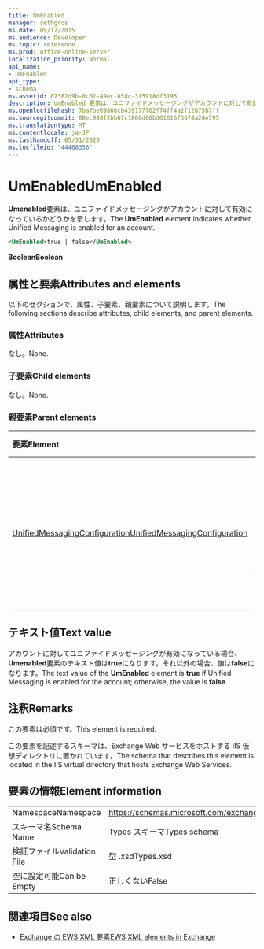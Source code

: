 ```yaml
---
title: UmEnabled
manager: sethgros
ms.date: 09/17/2015
ms.audience: Developer
ms.topic: reference
ms.prod: office-online-server
localization_priority: Normal
api_name:
- UmEnabled
api_type:
- schema
ms.assetid: 87382d9b-0c02-49ec-85dc-3f5918df3195
description: UmEnabled 要素は、ユニファイドメッセージングがアカウントに対して有効になっているかどうかを示します。
ms.openlocfilehash: 7ba7be69868cb439177702f74ff4a2f12875b7ff
ms.sourcegitcommit: 88ec988f2bb67c1866d06b361615f3674a24e795
ms.translationtype: MT
ms.contentlocale: ja-JP
ms.lasthandoff: 05/31/2020
ms.locfileid: "44468356"
---
```

# <a name="umenabled"></a><span data-ttu-id="c5441-103">UmEnabled</span><span class="sxs-lookup"><span data-stu-id="c5441-103">UmEnabled</span></span>

<span data-ttu-id="c5441-104">**Umenabled**要素は、ユニファイドメッセージングがアカウントに対して有効になっているかどうかを示します。</span><span class="sxs-lookup"><span data-stu-id="c5441-104">The **UmEnabled** element indicates whether Unified Messaging is enabled for an account.</span></span> 
  
```XML
<UmEnabled>true | false</UmEnabled>
```

 <span data-ttu-id="c5441-105">**Boolean**</span><span class="sxs-lookup"><span data-stu-id="c5441-105">**Boolean**</span></span>
## <a name="attributes-and-elements"></a><span data-ttu-id="c5441-106">属性と要素</span><span class="sxs-lookup"><span data-stu-id="c5441-106">Attributes and elements</span></span>

<span data-ttu-id="c5441-107">以下のセクションで、属性、子要素、親要素について説明します。</span><span class="sxs-lookup"><span data-stu-id="c5441-107">The following sections describe attributes, child elements, and parent elements.</span></span>
  
### <a name="attributes"></a><span data-ttu-id="c5441-108">属性</span><span class="sxs-lookup"><span data-stu-id="c5441-108">Attributes</span></span>

<span data-ttu-id="c5441-109">なし。</span><span class="sxs-lookup"><span data-stu-id="c5441-109">None.</span></span>
  
### <a name="child-elements"></a><span data-ttu-id="c5441-110">子要素</span><span class="sxs-lookup"><span data-stu-id="c5441-110">Child elements</span></span>

<span data-ttu-id="c5441-111">なし。</span><span class="sxs-lookup"><span data-stu-id="c5441-111">None.</span></span>
  
### <a name="parent-elements"></a><span data-ttu-id="c5441-112">親要素</span><span class="sxs-lookup"><span data-stu-id="c5441-112">Parent elements</span></span>

|<span data-ttu-id="c5441-113">**要素**</span><span class="sxs-lookup"><span data-stu-id="c5441-113">**Element**</span></span>|<span data-ttu-id="c5441-114">**説明**</span><span class="sxs-lookup"><span data-stu-id="c5441-114">**Description**</span></span>|
|:-----|:-----|
|[<span data-ttu-id="c5441-115">UnifiedMessagingConfiguration</span><span class="sxs-lookup"><span data-stu-id="c5441-115">UnifiedMessagingConfiguration</span></span>](unifiedmessagingconfiguration.md) <br/> |<span data-ttu-id="c5441-116">ユニファイドメッセージングサービスのサービス構成情報が含まれています。</span><span class="sxs-lookup"><span data-stu-id="c5441-116">Contains service configuration information for the Unified Messaging service.</span></span>  <br/> |
   
## <a name="text-value"></a><span data-ttu-id="c5441-117">テキスト値</span><span class="sxs-lookup"><span data-stu-id="c5441-117">Text value</span></span>

<span data-ttu-id="c5441-118">アカウントに対してユニファイドメッセージングが有効になっている場合、 **Umenabled**要素のテキスト値は**true**になります。それ以外の場合、値は**false**になります。</span><span class="sxs-lookup"><span data-stu-id="c5441-118">The text value of the **UmEnabled** element is **true** if Unified Messaging is enabled for the account; otherwise, the value is **false**.</span></span>
  
## <a name="remarks"></a><span data-ttu-id="c5441-119">注釈</span><span class="sxs-lookup"><span data-stu-id="c5441-119">Remarks</span></span>

<span data-ttu-id="c5441-120">この要素は必須です。</span><span class="sxs-lookup"><span data-stu-id="c5441-120">This element is required.</span></span>
  
<span data-ttu-id="c5441-121">この要素を記述するスキーマは、Exchange Web サービスをホストする IIS 仮想ディレクトリに置かれています。</span><span class="sxs-lookup"><span data-stu-id="c5441-121">The schema that describes this element is located in the IIS virtual directory that hosts Exchange Web Services.</span></span>
  
## <a name="element-information"></a><span data-ttu-id="c5441-122">要素の情報</span><span class="sxs-lookup"><span data-stu-id="c5441-122">Element information</span></span>

|||
|:-----|:-----|
|<span data-ttu-id="c5441-123">Namespace</span><span class="sxs-lookup"><span data-stu-id="c5441-123">Namespace</span></span>  <br/> |https://schemas.microsoft.com/exchange/services/2006/types  <br/> |
|<span data-ttu-id="c5441-124">スキーマ名</span><span class="sxs-lookup"><span data-stu-id="c5441-124">Schema Name</span></span>  <br/> |<span data-ttu-id="c5441-125">Types スキーマ</span><span class="sxs-lookup"><span data-stu-id="c5441-125">Types schema</span></span>  <br/> |
|<span data-ttu-id="c5441-126">検証ファイル</span><span class="sxs-lookup"><span data-stu-id="c5441-126">Validation File</span></span>  <br/> |<span data-ttu-id="c5441-127">型 .xsd</span><span class="sxs-lookup"><span data-stu-id="c5441-127">Types.xsd</span></span>  <br/> |
|<span data-ttu-id="c5441-128">空に設定可能</span><span class="sxs-lookup"><span data-stu-id="c5441-128">Can be Empty</span></span>  <br/> |<span data-ttu-id="c5441-129">正しくない</span><span class="sxs-lookup"><span data-stu-id="c5441-129">False</span></span>  <br/> |
   
## <a name="see-also"></a><span data-ttu-id="c5441-130">関連項目</span><span class="sxs-lookup"><span data-stu-id="c5441-130">See also</span></span>



- [<span data-ttu-id="c5441-131">Exchange の EWS XML 要素</span><span class="sxs-lookup"><span data-stu-id="c5441-131">EWS XML elements in Exchange</span></span>](ews-xml-elements-in-exchange.md)

